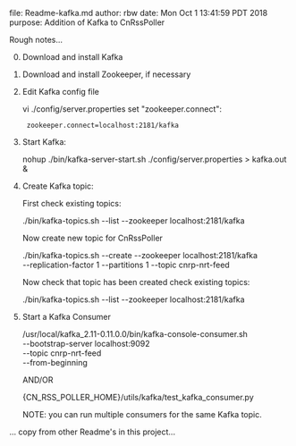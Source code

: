 file:    Readme-kafka.md
author:  rbw
date:    Mon Oct  1 13:41:59 PDT 2018
purpose: Addition of Kafka to CnRssPoller

Rough notes...

0. Download and install Kafka

1. Download and install Zookeeper, if necessary

2. Edit Kafka config file

    vi ./config/server.properties
    set "zookeeper.connect":

        zookeeper.connect=localhost:2181/kafka

3. Start Kafka:

    nohup ./bin/kafka-server-start.sh ./config/server.properties > kafka.out &

4. Create Kafka topic:

   First check existing topics:

     ./bin/kafka-topics.sh --list --zookeeper localhost:2181/kafka

   Now create new topic for CnRssPoller

     ./bin/kafka-topics.sh --create --zookeeper localhost:2181/kafka \
       --replication-factor 1 --partitions 1 --topic cnrp-nrt-feed

   Now check that topic has been created check existing topics:

     ./bin/kafka-topics.sh --list --zookeeper localhost:2181/kafka

5. Start a Kafka Consumer

    /usr/local/kafka_2.11-0.11.0.0/bin/kafka-console-consumer.sh \
      --bootstrap-server localhost:9092                          \
      --topic cnrp-nrt-feed                                      \
      --from-beginning

      AND/OR

    {CN_RSS_POLLER_HOME}/utils/kafka/test_kafka_consumer.py

    NOTE: you can run multiple consumers for the same Kafka topic.

...  copy from other Readme's in this project...







